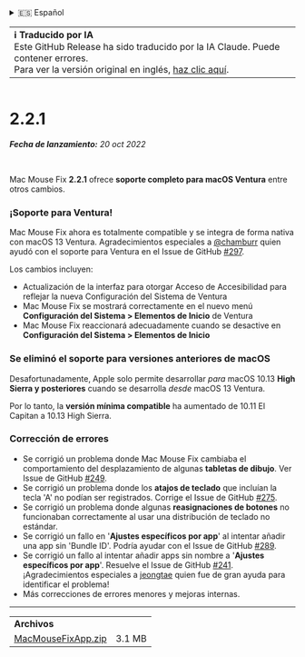 <details>
<summary>🇪🇸 Español</summary>

[🇬🇧 English (GitHub)](https://github.com/noah-nuebling/mac-mouse-fix/releases/tag/2.2.1)\
[🇦🇩 Català](https://redirect.macmousefix.com/?target=mmf-release&tag=2.2.1&locale=ca)\
[🇩🇪 Deutsch](https://redirect.macmousefix.com/?target=mmf-release&tag=2.2.1&locale=de)\
**🇪🇸 Español**\
[🇫🇷 Français](https://redirect.macmousefix.com/?target=mmf-release&tag=2.2.1&locale=fr)\
[🇮🇩 Indonesia](https://redirect.macmousefix.com/?target=mmf-release&tag=2.2.1&locale=id)\
[🇮🇹 Italiano](https://redirect.macmousefix.com/?target=mmf-release&tag=2.2.1&locale=it)\
[🇭🇺 Magyar](https://redirect.macmousefix.com/?target=mmf-release&tag=2.2.1&locale=hu)\
[🇳🇱 Nederlands](https://redirect.macmousefix.com/?target=mmf-release&tag=2.2.1&locale=nl)\
[🇵🇱 Polski](https://redirect.macmousefix.com/?target=mmf-release&tag=2.2.1&locale=pl)\
[🇧🇷 Português (Brasil)](https://redirect.macmousefix.com/?target=mmf-release&tag=2.2.1&locale=pt-BR)\
[🇵🇹 Português (Portugal)](https://redirect.macmousefix.com/?target=mmf-release&tag=2.2.1&locale=pt-PT)\
[🇷🇴 Română](https://redirect.macmousefix.com/?target=mmf-release&tag=2.2.1&locale=ro)\
[🇸🇪 Svenska](https://redirect.macmousefix.com/?target=mmf-release&tag=2.2.1&locale=sv)\
[🇻🇳 Tiếng Việt](https://redirect.macmousefix.com/?target=mmf-release&tag=2.2.1&locale=vi)\
[🇹🇷 Türkçe](https://redirect.macmousefix.com/?target=mmf-release&tag=2.2.1&locale=tr)\
[🇨🇿 Čeština](https://redirect.macmousefix.com/?target=mmf-release&tag=2.2.1&locale=cs)\
[🇬🇷 Ελληνικά](https://redirect.macmousefix.com/?target=mmf-release&tag=2.2.1&locale=el)\
[🇷🇺 Русский](https://redirect.macmousefix.com/?target=mmf-release&tag=2.2.1&locale=ru)\
[🇺🇦 Українська](https://redirect.macmousefix.com/?target=mmf-release&tag=2.2.1&locale=uk)\
[🇮🇱 עברית](https://redirect.macmousefix.com/?target=mmf-release&tag=2.2.1&locale=he)\
[🇸🇦 العربية](https://redirect.macmousefix.com/?target=mmf-release&tag=2.2.1&locale=ar)\
[🇮🇳 हिन्दी](https://redirect.macmousefix.com/?target=mmf-release&tag=2.2.1&locale=hi)\
[🇹🇭 ไทย](https://redirect.macmousefix.com/?target=mmf-release&tag=2.2.1&locale=th)\
[🇨🇳 中文 (简体)](https://redirect.macmousefix.com/?target=mmf-release&tag=2.2.1&locale=zh-Hans)\
[🇨🇳 中文 (繁體)](https://redirect.macmousefix.com/?target=mmf-release&tag=2.2.1&locale=zh-Hant)\
[🇭🇰 中文（香港)](https://redirect.macmousefix.com/?target=mmf-release&tag=2.2.1&locale=zh-HK)\
[🇯🇵 日本語](https://redirect.macmousefix.com/?target=mmf-release&tag=2.2.1&locale=ja)\
[🇰🇷 한국어](https://redirect.macmousefix.com/?target=mmf-release&tag=2.2.1&locale=ko)\
[Help translate Mac Mouse Fix to different languages!](https://github.com/noah-nuebling/mac-mouse-fix/discussions/731)
</details>
<table align=><td>
<b>ℹ️ Traducido por IA</b><br>
Este GitHub Release ha sido traducido por la IA Claude. Puede contener errores.<br>
Para ver la versión original en inglés, <a href="https://github.com/noah-nuebling/mac-mouse-fix/releases/tag/2.2.1">haz clic aquí</a>.
</td></table>

<table></table>

# 2.2.1
***Fecha de lanzamiento:** 20 oct 2022*

<br>

Mac Mouse Fix **2.2.1** ofrece **soporte completo para macOS Ventura** entre otros cambios.

### ¡Soporte para Ventura!
Mac Mouse Fix ahora es totalmente compatible y se integra de forma nativa con macOS 13 Ventura.
Agradecimientos especiales a [@chamburr](https://github.com/chamburr) quien ayudó con el soporte para Ventura en el Issue de GitHub [#297](https://github.com/noah-nuebling/mac-mouse-fix/issues/297).

Los cambios incluyen:

- Actualización de la interfaz para otorgar Acceso de Accesibilidad para reflejar la nueva Configuración del Sistema de Ventura
- Mac Mouse Fix se mostrará correctamente en el nuevo menú **Configuración del Sistema > Elementos de Inicio** de Ventura
- Mac Mouse Fix reaccionará adecuadamente cuando se desactive en **Configuración del Sistema > Elementos de Inicio**

### Se eliminó el soporte para versiones anteriores de macOS

Desafortunadamente, Apple solo permite desarrollar _para_ macOS 10.13 **High Sierra y posteriores** cuando se desarrolla _desde_ macOS 13 Ventura.

Por lo tanto, la **versión mínima compatible** ha aumentado de 10.11 El Capitan a 10.13 High Sierra.

### Corrección de errores

- Se corrigió un problema donde Mac Mouse Fix cambiaba el comportamiento del desplazamiento de algunas **tabletas de dibujo**. Ver Issue de GitHub [#249](https://github.com/noah-nuebling/mac-mouse-fix/issues/249).
- Se corrigió un problema donde los **atajos de teclado** que incluían la tecla 'A' no podían ser registrados. Corrige el Issue de GitHub [#275](https://github.com/noah-nuebling/mac-mouse-fix/issues/275).
- Se corrigió un problema donde algunas **reasignaciones de botones** no funcionaban correctamente al usar una distribución de teclado no estándar.
- Se corrigió un fallo en '**Ajustes específicos por app**' al intentar añadir una app sin 'Bundle ID'. Podría ayudar con el Issue de GitHub [#289](https://github.com/noah-nuebling/mac-mouse-fix/issues/289).
- Se corrigió un fallo al intentar añadir apps sin nombre a '**Ajustes específicos por app**'. Resuelve el Issue de GitHub [#241](https://github.com/noah-nuebling/mac-mouse-fix/issues/241). ¡Agradecimientos especiales a [jeongtae](https://github.com/jeongtae) quien fue de gran ayuda para identificar el problema!
- Más correcciones de errores menores y mejoras internas.

---

<table align="start">
<tr>
    <td colspan=2>
        <b>Archivos</b>
    </td>
</tr>
<tr>
    <td><a href="https://github.com/noah-nuebling/mac-mouse-fix/releases/download/2.2.1/MacMouseFixApp.zip">MacMouseFixApp.zip</a></td>
    <td>3.1 MB</td>
</tr>
</table>